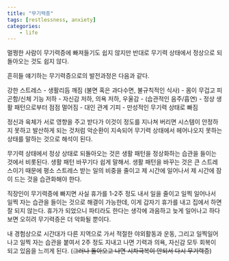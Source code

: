 ```yaml
---
title: "무기력증"
tags: [restlessness, anxiety]
categories:
    - life
---
```


멀쩡한 사람이 무기력증에 빠져들기도 쉽지 않지만 반대로 무기력 상태에서 정상으로 되돌아오는 것도 쉽지 않다. 

흔히들 얘기하는 무기력증으로의 발전과정은 다음과 같다.

강한 스트레스 - 생활리듬 깨짐 (불면 혹은 과다수면, 불규칙적인 식사) - 몸이 무겁고 피곤함/신체 기능 저하 - 자신감 저하, 의욕 저하, 우울감 - (습관적인 음주/흡연) - 정상 생활 패턴으로부터 점점 멀어짐 - 대인 관계 기피 - 만성적인 무기력 상태로 빠짐

정신과 육체가 서로 영향을 주고 받다가 이것이 정도를 지나쳐 버리면 시스템이 안정하지 못하고 발산하게 되는 것처럼 악순환이 지속되어 무기력 상태에서 헤어나오지 못하는 상태를 말하는 것으로 해석이 된다. 

무기력 상태에서 정상 상태로 되돌아오는 것은 생활 패턴을 정상화하는 습관을 들이는 것에서 비롯된다. 생활 패턴 바꾸기다 쉽게 말해서. 생활 패턴을 바꾸는 것은 큰 스트레스이기 때문에 평소 스트레스 받는 일의 비중을 줄이고 제 시간에 일어나서 제 시간에 잠이 드는 것을 습관화해야 한다. 

직장인이 무기력증에 빠지면 사실 휴가를 1-2주 정도 내서 일을 줄이고 일찍 일어나서 일찍 자는 습관을 들이는 것으로 해결이 가능한데, 이게 갑자기 휴가를 내고 집에서 하면 잘 되지 않는다. 휴가가 되었으니 파티라도 한다는 생각에 과음하고 늦게 일어나고 하다보면 오히려 무기력증은 더 악화될 뿐이다.

내 경험상으로 시간대가 다른 지역으로 가서 적절한 야외활동과 운동, 그리고 일찍일어나고 일찍 자는 습관을 붙여서 2주 정도 지내고 나면 기력과 의욕, 자신감 모두 회복이 되고 있음을 느끼게 된다. (~~그러나 돌아오고 나면 시차극복이 안되서 다시 무기력증~~)